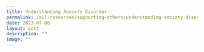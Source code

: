 ```yaml
---
title: Understanding Anxiety Disorder
permalink: /all-resources/supporting-others/understanding-anxiety-disorder/
date: 2023-07-06
layout: post
description: ""
image: ""
---
```

